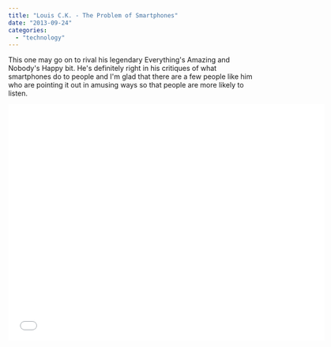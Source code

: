 ```yaml
---
title: "Louis C.K. - The Problem of Smartphones"
date: "2013-09-24"
categories: 
  - "technology"
---
```


This one may go on to rival his legendary Everything's Amazing and Nobody's Happy bit. He's definitely right in his critiques of what smartphones do to people and I'm glad that there are a few people like him who are pointing it out in amusing ways so that people are more likely to listen.

<iframe src="//www.youtube.com/embed/5HbYScltf1c" height="480" width="640" allowfullscreen frameborder="0"></iframe>
